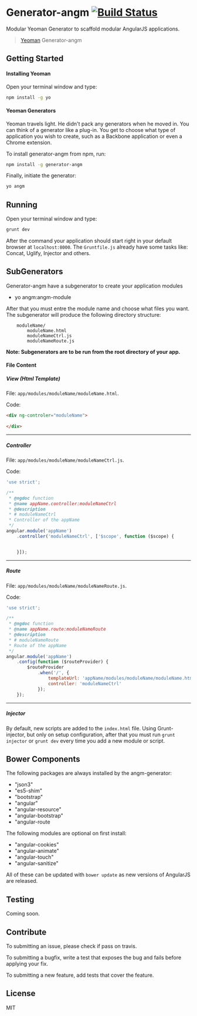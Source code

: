 # Generator-angm [![Build Status](https://travis-ci.org/newaeonweb/generator-angm.svg?branch=master)](https://travis-ci.org/newaeonweb/generator-angm) 

Modular Yeoman Generator to scaffold modular AngularJS applications.

> [Yeoman](http://yeoman.io) Generator-angm

## Getting Started

#### Installing Yeoman
Open your terminal window and type:

```bash
npm install -g yo
```

#### Yeoman Generators

Yeoman travels light. He didn't pack any generators when he moved in. You can think of a generator like a plug-in. You get to choose what type of application you wish to create, such as a Backbone application or even a Chrome extension.

To install generator-angm from npm, run:

```bash
npm install -g generator-angm
```

Finally, initiate the generator:

```bash
yo angm
```

## Running
Open your terminal window and type:

```bash
grunt dev
```

After the command your application should start right in your default browser at `localhost:8000`.
The `Gruntfile.js` already have some tasks like: Concat, Uglify, Injector and others.

## SubGenerators
Generator-angm have a subgenerator to create your application modules

* yo angm:angm-module

After that you must entre the module name and choose what files you want.
The subgenerator will produce the following directory structure:

```
	moduleName/
		moduleName.html
		moduleNameCtrl.js
		moduleNameRoute.js
```

**Note: Subgenerators are to be run from the root directory of your app.**


#### File Content
##### View (Html Template)
File: `app/modules/moduleName/moduleName.html`.

Code:
```html
<div ng-controler="moduleName">
	
</div>
```
---
##### Controller

File: `app/modules/moduleName/moduleNameCtrl.js`.

Code:
```javascript
'use strict';

/**
 * @ngdoc function
 * @name appName.controller:moduleNameCtrl
 * @description
 * # moduleNameCtrl
 * Controller of the appName
 */
angular.module('appName')
	.controller('moduleNameCtrl', ['$scope', function ($scope) {


	}]);
```
---

##### Route

File: `app/modules/moduleName/moduleNameRoute.js`.

Code:
```javascript
'use strict';

/**
 * @ngdoc function
 * @name appName.route:moduleNameRoute
 * @description
 * # moduleNameRoute
 * Route of the appName
 */
angular.module('appName')
	.config(function ($routeProvider) {
		$routeProvider
			.when('/', {
				templateUrl: 'appName/modules/moduleName/moduleName.html',
				controller: 'moduleNameCtrl'
			});
	});
```
---

##### Injector
By default, new scripts are added to the `index.html` file. Using Grunt-injector, but only on setup configuration, after that you must run `grunt injector` or `grunt dev` every time you add a new module or script.


## Bower Components

The following packages are always installed by the angm-generator:

* "json3"
* "es5-shim"
* "bootstrap"
* "angular"
* "angular-resource"
* "angular-bootstrap"
* "angular-route


The following modules are optional on first install:

* "angular-cookies"
* "angular-animate"
* "angular-touch"
* "angular-sanitize"

All of these can be updated with `bower update` as new versions of AngularJS are released.

## Testing

Coming soon.

## Contribute

To submitting an issue, please check if pass on travis.

To submitting a bugfix, write a test that exposes the bug and fails before applying your fix.

To submitting a new feature, add tests that cover the feature.


## License

MIT
